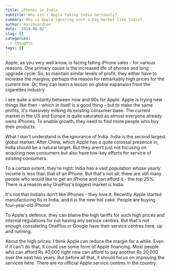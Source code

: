 ```yaml
---
title: iPhones in India
subtitle: Why isn't Apple Taking India Seriously?
summary: Why is Apple ignoring such a big market like India?
author: Harshvardhan
date: '2019-06-02'
slug: []
categories:
  - thoughts
tags: []
---
```


Apple, as you very well know, is facing falling iPhone sales - for various reasons. One primary cause is the increased life of phones and long upgrade cycle. So, to maintain similar levels of profit, they either have to increase the margins; perhaps the reason for remarkably high prices for the current line. Or, they can learn a lesson on global expansion from the cigarettes industry.

I see quite a similarity between now and 90s for Apple. Apple is trying new things like then - which in itself is a good thing - but to make the same profits, it's massively milking its existing consumer base. The current market in the US and Europe is quite saturated as almost everyone already owns iPhones. To enable growth, they need to find more people who buy their products. 

What I don't understand is the ignorance of India. India is the second largest global market. After China, which Apple has a quite colossal presence in, India should be a natural target. But they aren't just not focusing on acquiring new consumers but also have low-key efforts for service of existing consumers. 

To a certain extent, they're right: India has a vast population whose yearly income is less than that of an iPhone. But that's not all; there are still many people who would like to get an iPhone and can afford it - the top 25%. There is a reason why OnePlus's biggest market is India.

It's not that Indians don't like iPhones - they love it. Recently Apple started manufacturing 6s in India, and it is the new hot cake. People are buying four-year-old iPhone! 

To Apple's defence, they can blame the high tariffs for such high prices and internal regulations for not having any service centres. But that's not enough considering OnePlus or Google have their service centres here, up and running. 

About the high prices: I think Apple can reduce the margin for a while. Even if it can't do that, it could use some form of Apple financing. Most people who can afford Rs 40,000 right now can afford to pay another Rs 20,000 over the next two years. But before all that, it should focus on improving the services here. There are no official Apple service centres in the country.
